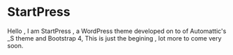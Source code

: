 
StartPress
===

Hello , I am StartPress , a WordPress theme developed on to of Automattic's _S theme and Bootstrap 4,
This is just the begining , lot more to come very soon.
